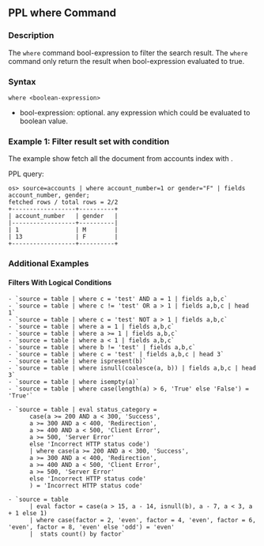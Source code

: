 ## PPL where Command

### Description
The ``where`` command bool-expression to filter the search result. The ``where`` command only return the result when bool-expression evaluated to true.


### Syntax
`where <boolean-expression>`

* bool-expression: optional. any expression which could be evaluated to boolean value.

### Example 1: Filter result set with condition

The example show fetch all the document from accounts index with .

PPL query:

    os> source=accounts | where account_number=1 or gender="F" | fields account_number, gender;
    fetched rows / total rows = 2/2
    +------------------+----------+
    | account_number   | gender   |
    |------------------+----------|
    | 1                | M        |
    | 13               | F        |
    +------------------+----------+

### Additional Examples

#### **Filters With Logical Conditions**
```
- `source = table | where c = 'test' AND a = 1 | fields a,b,c`
- `source = table | where c != 'test' OR a > 1 | fields a,b,c | head 1`
- `source = table | where c = 'test' NOT a > 1 | fields a,b,c`
- `source = table | where a = 1 | fields a,b,c`
- `source = table | where a >= 1 | fields a,b,c`
- `source = table | where a < 1 | fields a,b,c`
- `source = table | where b != 'test' | fields a,b,c`
- `source = table | where c = 'test' | fields a,b,c | head 3`
- `source = table | where ispresent(b)`
- `source = table | where isnull(coalesce(a, b)) | fields a,b,c | head 3`
- `source = table | where isempty(a)`
- `source = table | where case(length(a) > 6, 'True' else 'False') = 'True'`

- `source = table | eval status_category =
      case(a >= 200 AND a < 300, 'Success',
      a >= 300 AND a < 400, 'Redirection',
      a >= 400 AND a < 500, 'Client Error',
      a >= 500, 'Server Error'
      else 'Incorrect HTTP status code')
      | where case(a >= 200 AND a < 300, 'Success',
      a >= 300 AND a < 400, 'Redirection',
      a >= 400 AND a < 500, 'Client Error',
      a >= 500, 'Server Error'
      else 'Incorrect HTTP status code'
      ) = 'Incorrect HTTP status code'

- `source = table
      | eval factor = case(a > 15, a - 14, isnull(b), a - 7, a < 3, a + 1 else 1)
      | where case(factor = 2, 'even', factor = 4, 'even', factor = 6, 'even', factor = 8, 'even' else 'odd') = 'even'
      |  stats count() by factor`
```